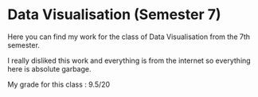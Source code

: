 # Data Visualisation (Semester 7)

Here you can find my work for the class of Data Visualisation from the 7th semester.

I really disliked this work and everything is from the internet so everything here is absolute garbage.

My grade for this class : 9.5/20